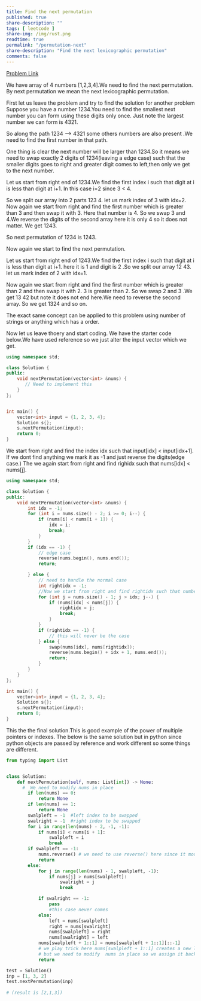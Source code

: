 ```yaml
---
title: Find the next permutation
published: true
share-description: ""
tags: [ leetcode ]
share-img: /img/rust.png
readtime: true
permalink: "/permutation-next"
share-description: "Find the next lexicographic permutation"
comments: false
---
```


[Problem Link](https://leetcode.com/problems/next-permutation/description/)

We have array of 4 numbers [1,2,3,4].We need to find the next permutation. By next permutation we mean the next
lexicographic permutation.

First let us leave the problem and try to find the solution for another problem
Suppose you have a number 1234.You need to find the smallest next number you can form using these digits only once.
Just note the largest number we can form is 4321.

So along the path 1234 --> 4321 some others numbers are also present .We need to find the first number in that path.

One thing is clear the next number will be larger than 1234.So it means we need to swap exactly 2 digits of 1234(leaving
a edge case)
such that the smaller digits goes to right and greater digit comes to left,then only we get to the next number.

Let us start from right end of 1234.We find the first index i such that digit at i is less than digit at i+1.
In this case i=2 since 3 < 4.

So we split our array into 2 parts 123 4.
let us mark index of 3 with idx=2.
Now again we start from right and find the first number which is greater than 3 and then swap it with 3.
Here that number is 4. So we swap 3 and 4.We reverse the digits of the second array here it is only 4 so it does not
matter. We get 1243.

So next permutation of 1234 is 1243.

Now again we start to find the next permutation.

Let us start from right end of 1243.We find the first index i such that digit at i is less than digit at i+1.
here it is 1 and digit is 2 .So we split our array 12 43.
let us mark index of 2 with idx=1.

Now again we start from right and find the first number which is greater than 2 and then swap it with 2.
3 is greater than 2. So we swap 2 and 3 .We get 13 42 but note it does not end here.We need to reverse the second array.
So we get 1324 and so on.

The exact same concept can be applied to this problem using number of strings or anything which has a order.

Now let us leave thoery and start coding.
We have the starter code below.We have used reference so we just alter the input vector which we get.

```cpp
using namespace std;

class Solution {
public:
    void nextPermutation(vector<int> &nums) {
       // Need to implement this
    }
};


int main() {
    vector<int> input = {1, 2, 3, 4};
    Solution s{};
    s.nextPermutation(input);
    return 0;
}
```

We start from right and find the index idx such that input[idx] < input[idx+1].
If we dont find anything we mark it as -1 and just reverse the digits(edge case.)
The we again start from right and find righidx such that nums[idx] < nums[j].

```cpp
using namespace std;

class Solution {
public:
    void nextPermutation(vector<int> &nums) {
        int idx = -1;
        for (int i = nums.size() - 2; i >= 0; i--) {
            if (nums[i] < nums[i + 1]) {
                idx = i;
                break;
            }
        }
        if (idx == -1) {
            // edge case
            reverse(nums.begin(), nums.end());
            return;

        } else {
            // need to handle the normal case
            int rightidx = -1;
            //Now we start from right and find rightidx such that number at idx is less than number at rightidx
            for (int j = nums.size() - 1; j > idx; j--) {
                if (nums[idx] < nums[j]) {
                    rightidx = j;
                    break;
                }
            }
            if (rightidx == -1) {
                // this will never be the case
            } else {
                swap(nums[idx], nums[rightidx]);
                reverse(nums.begin() + idx + 1, nums.end());
                return;
            }
        }
    }
};

int main() {
    vector<int> input = {1, 2, 3, 4};
    Solution s{};
    s.nextPermutation(input);
    return 0;
}

```

This the the final solution.This is good example of the power of multiple pointers or indexes.
The below is the same solution but in python since python objects are passed by reference and work different so some things are different.



```python
from typing import List


class Solution:
    def nextPermutation(self, nums: List[int]) -> None:
      #  We need to modify nums in place
        if len(nums) == 0:
            return None
        if len(nums) == 1:
            return None
        swalpleft = -1  #left index to be swapped
        swalright = -1  #right index to be swapped
        for i in range(len(nums) - 2, -1, -1):
            if nums[i] < nums[i + 1]:
                swalpleft = i
                break
        if swalpleft == -1:
            nums.reverse() # we need to use reverse() here since it modifies in place and returns none .Cannot use nums[::-1] here 
            return
        else:
            for j in range(len(nums) - 1, swalpleft, -1):
                if nums[j] > nums[swalpleft]:
                    swalright = j
                    break

            if swalright == -1:
                pass
                #this case never comes
            else:
                left = nums[swalpleft]
                right = nums[swalright]
                nums[swalpleft] = right
                nums[swalright] = left
            nums[swalpleft + 1::1] = nums[swalpleft + 1::1][::-1]
            # we play trick here nums[swalpleft + 1::1] creates a new list.Then we reverse it using [::-1] and again create a copy
            # but we need to modify  nums in place so we assign it back to  nums[swalpleft + 1::1] 
            return

test = Solution()
inp = [1, 3, 2]
test.nextPermutation(inp)
 
# (result is [2,1,3])
```
